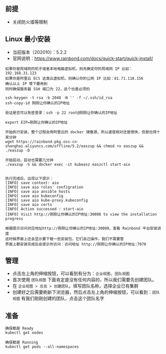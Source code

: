 
## 前提

- 关闭防火墙等限制

## Linux 最小安装

- 当前版本（202010）：5.2.2
- 官网说明：<https://www.rainbond.com/docs/quick-start/quick-install/>

```
如果你是局域网的机子或者本地电脑虚拟机，则先确定你的局域网 IP 比如：192.168.31.123
如果你是阿里云 ECS 这类云虚拟机，则确认你的公网 IP 比如：81.71.118.156
确认以上 IP 等下要用到
同时确保服务器 SSH 端口为 22，这个也是必须的

ssh-keygen -t rsa -b 2048 -N '' -f ~/.ssh/id_rsa
ssh-copy-id 刚刚让你确认的IP地址

验证是否可以免密登录：ssh -p 22 root@刚刚让你确认的IP地址

export EIP=刚刚让你确认的IP地址

开始执行安装，整个过程会用阿里云的 docker 镜像源，所以速度相对还是很快，但是也得十来分钟
wget https://rainbond-pkg.oss-cn-shanghai.aliyuncs.com/offline/5.2/easzup && chmod +x easzup && ./easzup -D

开始启动，启动也需要几分钟
./easzup -S && docker exec -it kubeasz easzctl start-aio


执行完成后，出现以下提示：
[INFO] save context: aio
[INFO] save aio roles' configration
[INFO] save aio ansible hosts
[INFO] save aio kubeconfig
[INFO] save aio kube-proxy.kubeconfig
[INFO] save aio certs
[INFO] Action successed : start-aio
[INFO] Visit http://刚刚让你确认的IP地址:30008 to view the installation progress

根据提示访问对应地址http://刚刚让你确认的IP地址:30008，查看 Rainbond 平台安装进度
这时候界面上还会显示要下载一些安装包，它们自己操作，我们不需要管
界面上都安装完成后会提示你访问：访问地址 http://刚刚让你确认的IP地址:7070
```

## 管理

- 点击左上角的伸缩按钮，可以看到有分为：`企业视图`、`团队视图`
- 首次使用 `团队视图` 下面肯定是没有任何内容的，所以我们需要先创建团队。
- 在 `企业视图 > 总览 > 创建团队`，填写团队名称，选择企业已有集群
- 创建好之后需要刷新下浏览器，然后点击左上角的伸缩按钮，可以看到：`团队视图` 有我们刚刚创建的团队，点击这个团队名字



## 准备

```
确保都是 Ready
kubectl get nodes

确保都是 Running
kubectl get pods --all-namespaces
```




